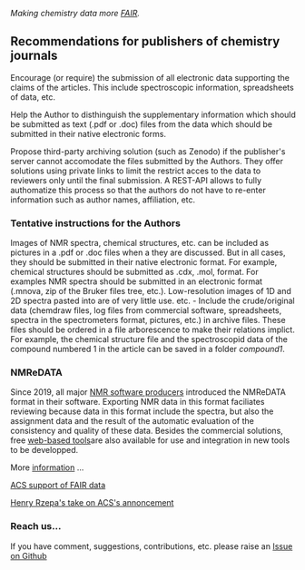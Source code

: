 *Making chemistry data more [FAIR](https://www.go-fair.org/fair-principles/).*

<!--- <h3 style="background-color:DodgerBlue;">This page is under construction</h3> ---> 

## Recommendations for publishers of chemistry journals

Encourage (or require) the submission of all electronic data supporting the claims of the articles. This include spectroscopic information, spreadsheets of data, etc.

Help the Author to disthinguish the supplementary information which should be submitted as text (.pdf or .doc) files from the data which should be submitted in their native electronic forms.

Propose third-party archiving solution (such as Zenodo) if the publisher's server cannot accomodate the files submitted by the Authors. They offer solutions using private links to limit the restrict acces to the data to reviewers only until the final submission. A REST-API allows to fully authomatize this process so that the authors do not have to re-enter information such as author names, affiliation, etc. 

### Tentative instructions for the Authors
Images of NMR spectra, chemical structures, etc. can be included as pictures in a .pdf or .doc files when a they are discussed. But in all cases, they should be submitted in their native electronic format. 
For example, chemical structures should be submitted as .cdx, .mol, format.
For examples NMR spectra should be submitted in an electronic format (.mnova, zip of the Bruker files tree, etc.). Low-resolution images of 1D and 2D spectra pasted into are of very little use.
etc. - Include the crude/original data (chemdraw files, log files from commercial software, spreadsheets, spectra in the spectrometers format, pictures, etc.) in archive files.
These files should be ordered in a file arborescence to make their relations implict. For example, the chemical structure file and the  spectroscopid data of the compound numbered 1 in the article can be saved in a folder *compound1*. 

### NMReDATA
Since 2019, all major [NMR software producers](https://nmredata.org/wiki/Compatible_software) introduced the NMReDATA format in their software. Exporting NMR data in this format faciliates reviewing because data in this format include the spectra, but also the assignment data and the result of the automatic evaluation of the consistency and quality of these data. Besides the commercial solutions, free [web-based tools](https://nmredata.org/wiki/Compatible_software)are also available for use and integration in new tools to be developped.

More [information](https://nmredata.org/wiki/Submission_NMReDATA) ...

[ACS support of FAIR data](https://pubs.acs.org/doi/10.1021/acs.orglett.0c00383)

[Henry Rzepa's take on ACS's annoncement](https://www.ch.imperial.ac.uk/rzepa/blog/?p=21928)

### Reach us...
If you have comment, suggestions, contributions, etc. please raise an [Issue on Github](https://github.com/CHEMeDATA/CHEMeDATA.github.io/issues)


